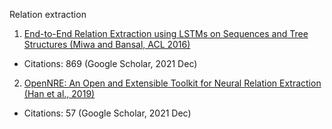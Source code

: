 Relation extraction

1. [End-to-End Relation Extraction using LSTMs on Sequences and Tree Structures (Miwa and Bansal, ACL 2016)](https://arxiv.org/pdf/1601.00770.pdf)
- Citations: 869 (Google Scholar, 2021 Dec)

2. [OpenNRE: An Open and Extensible Toolkit for Neural Relation Extraction (Han et al., 2019)](https://aclanthology.org/D19-3029.pdf)
- Citations: 57 (Google Scholar, 2021 Dec)